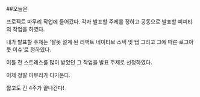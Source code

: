 ##오늘은 

프로젝트 마무리 작업에 들어갔다. 각자 발표할 주제를 정하고 공동으로 발표할 피피티의 작업을 하였다.

내가 발표할 주제는 '잘못 설계 된 리액트 네이티브 스택 및 탭 그리고 그에 따른 로그아웃 이슈'로 정하였다.

이틀 전 스트레스를 많이 받았던 그 작업을 발표 주제로 선정하였다.

이제 정말 마무리가 다가온다. 

짧고도 긴 4주가 끝나간다!